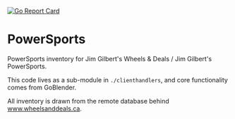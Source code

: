 [![Go Report Card](https://goreportcard.com/badge/github.com/tsawler/powersports)](https://goreportcard.com/report/github.com/tsawler/powersports)

# PowerSports

PowerSports inventory for Jim Gilbert's Wheels & Deals / Jim Gilbert's PowerSports.

This code lives as a sub-module in `./clienthandlers`, and core functionality
comes from GoBlender.

All inventory is drawn from the remote database behind www.wheelsanddeals.ca.
